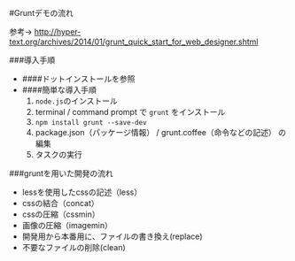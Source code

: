 #Gruntデモの流れ

参考→ <http://hyper-text.org/archives/2014/01/grunt_quick_start_for_web_designer.shtml>

###導入手順

- ####ドットインストールを参照
- ####簡単な導入手順	 
	1. `node.js`のインストール
	2. terminal / command prompt で `grunt` をインストール
	3. `npm install grunt --save-dev`
	4. package.json（パッケージ情報） / grunt.coffee（命令などの記述） の編集
	5. タスクの実行

###gruntを用いた開発の流れ
- lessを使用したcssの記述（less）
- cssの結合（concat）
- cssの圧縮（cssmin）
- 画像の圧縮（imagemin）
- 開発用から本番用に、ファイルの書き換え(replace)
- 不要なファイルの削除(clean)
